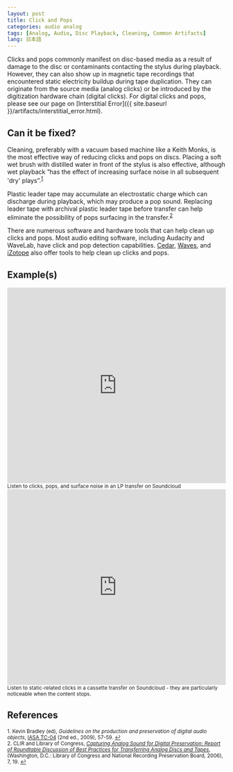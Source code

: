 ```yaml
---
layout: post
title: Click and Pops
categories: audio analog
tags: [Analog, Audio, Disc Playback, Cleaning, Common Artifacts]
lang: 日本語
---
```


Clicks and pops commonly manifest on disc-based media as a result of damage to the disc or contaminants contacting the stylus during playback. However, they can also show up in magnetic tape recordings that encountered static electricity buildup during tape duplication. They can originate from the source media (analog clicks) or be introduced by the digitization hardware chain (digital clicks). For digital clicks and pops, please see our page on [Interstitial Error]({{ site.baseurl }}/artifacts/interstitial_error.html).

## Can it be fixed?

Cleaning, preferably with a vacuum based machine like a Keith Monks, is the most effective way of reducing clicks and pops on discs. Placing a soft wet brush with distilled water in front of the stylus is also effective, although wet playback “has the effect of increasing surface noise in all subsequent 'dry' plays”.<sup><a href="#fn1" id="ref1">1</a></sup>

Plastic leader tape may accumulate an electrostatic charge which can discharge during playback, which may produce a pop sound. Replacing leader tape with archival plastic leader tape before transfer can help eliminate the possibility of pops surfacing in the transfer.<sup><a href="#fn2" id="ref2">2</a></sup>

There are numerous software and hardware tools that can help clean up clicks and pops. Most audio editing software, including Audacity and WaveLab, have click and pop detection capabilities. [Cedar](http://www.cedaraudio.com/), [Waves](http://www.waves.com/), and [iZotope](http://www.izotope.com/) also offer tools to help clean up clicks and pops.

## Example(s)

<iframe width="100%" height="450" scrolling="no" frameborder="no" src="https://w.soundcloud.com/player/?url=https%3A//api.soundcloud.com/tracks/96918102&amp;auto_play=false&amp;hide_related=false&amp;show_comments=true&amp;show_user=true&amp;show_reposts=false&amp;visual=true"></iframe>
<sub>Listen to clicks, pops, and surface noise in an LP transfer on Soundcloud</sub>

<iframe width="100%" height="450" scrolling="no" frameborder="no" src="https://w.soundcloud.com/player/?url=https%3A//api.soundcloud.com/tracks/98571570&amp;auto_play=false&amp;hide_related=false&amp;show_comments=true&amp;show_user=true&amp;show_reposts=false&amp;visual=true"></iframe>
<sub>Listen to static-related clicks in a cassette transfer on Soundcloud - they are particularly noticeable when the content stops.</sub>

## References

<sup id="fn1">1. Kevin Bradley (ed), _Guidelines on the production and preservation of digital audio objects_, [IASA TC-04](http://www.iasa-web.org/tc04/audio-preservation) (2nd ed., 2009), 57-59. <a href="#ref1" title="Jump back to footnote 1 in the text.">↩</a></sup>  
<sup id="fn2">2. CLIR and Library of Congress, [_Capturing Analog Sound for Digital Preservation: Report of Roundtable Discussion of Best Practices for Transferring Analog Discs and Tapes_](https://www.clir.org/pubs/reports/pub137), (Washington, D.C.: Library of Congress and National Recording Preservation Board, 2006), 7, 19. <a href="#ref2" title="Jump back to footnote 2 in the text.">↩</a></sup> 
